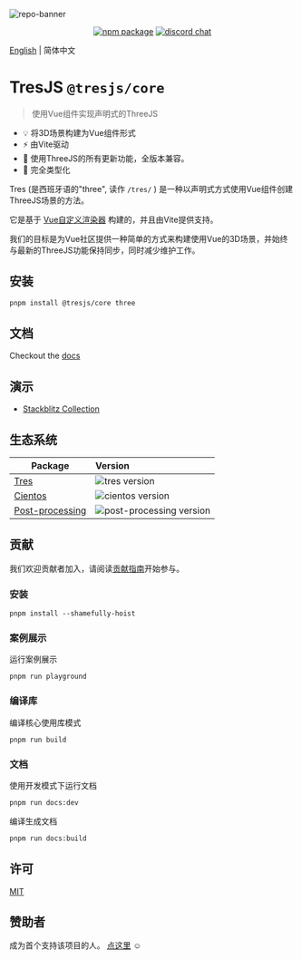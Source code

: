 ![repo-banner](/public/repo-banner.png)

<p align="center">
  <a href="https://www.npmjs.com/package/@tresjs/core"><img src="https://img.shields.io/npm/v/@tresjs/core/latest?color=%2382DBCA" alt="npm package"></a>
  <a href="https://discord.gg/UCr96AQmWn"><img src="https://img.shields.io/badge/chat-discord-purple?style=flat&logo=discord" alt="discord chat"></a>
</p>

[English](./README.md) | 简体中文

# TresJS `@tresjs/core`

> 使用Vue组件实现声明式的ThreeJS

- 💡 将3D场景构建为Vue组件形式
- ⚡️ 由Vite驱动
- 🥰 使用ThreeJS的所有更新功能，全版本兼容。
- 🦾 完全类型化

Tres (是西班牙语的"three", 读作 `/tres/` ) 是一种以声明式方式使用Vue组件创建ThreeJS场景的方法。

它是基于 [Vue自定义渲染器](https://vuejs.org/api/custom-renderer.html#createrenderer) 构建的，并且由Vite提供支持。

我们的目标是为Vue社区提供一种简单的方式来构建使用Vue的3D场景，并始终与最新的ThreeJS功能保持同步，同时减少维护工作。

## 安装

```bash
pnpm install @tresjs/core three
```

## 文档

Checkout the [docs](https://tresjs.org)

## 演示

- [Stackblitz Collection](https://stackblitz.com/@alvarosabu/collections/tresjs)

## 生态系统

| Package                     | Version                                                                                            |
| --------------------------- | :------------------------------------------------------------------------------------------------- |
| [Tres](packages/tres)       | ![tres version](https://img.shields.io/npm/v/@tresjs/core/latest.svg?label=%20&color=%2382DBCA)    |
| [Cientos](packages/cientos) | ![cientos version](https://img.shields.io/npm/v/@tresjs/cientos/latest.svg?label=%20&color=%23f19b00) |
| [Post-processing](packages/post-processing) | ![post-processing version](https://img.shields.io/npm/v/@tresjs/post-processing/latest.svg?label=%20&color=%ff7bac00) |

## 贡献

我们欢迎贡献者加入，请阅读[贡献指南](/CONTRIBUTING.md)开始参与。

### 安装

```
pnpm install --shamefully-hoist
```

### 案例展示

运行案例展示

```
pnpm run playground
```

### 编译库

编译核心使用库模式

```
pnpm run build
```

### 文档

使用开发模式下运行文档

```bash
pnpm run docs:dev
```

编译生成文档

```bash
pnpm run docs:build
```

## 许可

[MIT](/LICENSE)

## 赞助者

成为首个支持该项目的人。 [点这里](https://github.com/sponsors/alvarosabu) ☺️
